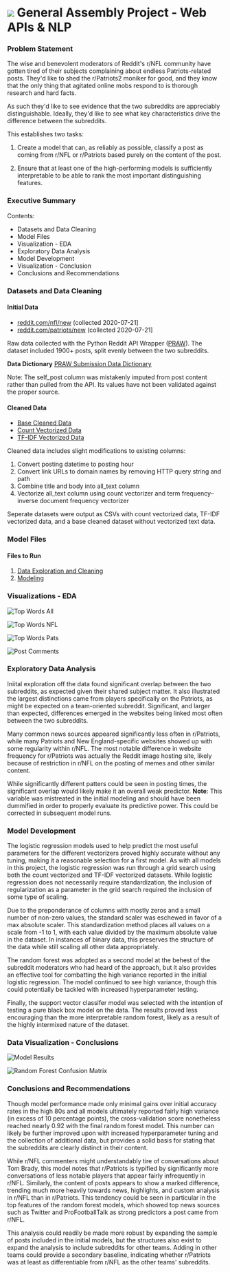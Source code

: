 # ![](https://ga-dash.s3.amazonaws.com/production/assets/logo-9f88ae6c9c3871690e33280fcf557f33.png) General Assembly Project - Web APIs & NLP

### Problem Statement

The wise and benevolent moderators of Reddit's r/NFL community have gotten tired of their subjects complaining about endless Patriots-related posts. They'd like to shed the r/Patriots2 moniker for good, and they know that the only thing that agitated online mobs respond to is thorough research and hard facts.

As such they'd like to see evidence that the two subreddits are appreciably distinguishable. Ideally, they'd like to see what key characteristics drive the difference between the subreddits.

This establishes two tasks:

1) Create a model that can, as reliably as possible, classify a post as coming from r/NFL or r/Patriots based purely on the content of the post.

2) Ensure that at least one of the high-performing models is sufficiently interpretable to be able to rank the most important distinguishing features.


### Executive Summary

Contents:

* Datasets and Data Cleaning
* Model Files
* Visualization - EDA
* Exploratory Data Analysis
* Model Development
* Visualization - Conclusion
* Conclusions and Recommendations

### Datasets and Data Cleaning

#### Initial Data
- [reddit.com/nfl/new](reddit.com/nfl/new) (collected 2020-07-21]
- [reddit.com/patriots/new](reddit.com/patriots/new) (collected 2020-07-21]

Raw data collected with the Python Reddit API Wrapper ([PRAW](https://praw.readthedocs.io/en/latest/)). The dataset included 1900+ posts, split evenly between the two subreddits.

**Data Dictionary**
[PRAW Submission Data Dictionary](https://praw.readthedocs.io/en/latest/code_overview/models/submission.html)

Note: The self_post column was mistakenly imputed from post content rather than pulled from the API. Its values have not been validated against the proper source.

#### Cleaned Data
- [Base Cleaned Data](./data/subreddits_clean.csv)
- [Count Vectorized Data](./datasets/subreddits_count.csv)
- [TF-IDF Vectorized Data](./datasets/subreddits_tfidf.csv)

Cleaned data includes slight modifications to existing columns:

1) Convert posting datetime to posting hour
2) Convert link URLs to domain names by removing HTTP query string and path
3) Combine title and body into all_text column
4) Vectorize all_text column using count vectorizer and term frequency–inverse document frequency vectorizer

Seperate datasets were output as CSVs with count vectorized data, TF-IDF vectorized data, and a base cleaned dataset without vectorized text data.


### Model Files

####  Files to Run
1) [Data Exploration and Cleaning](./tw_initial_EDA_cleaning)
2) [Modeling](./tw_initial_modeling)


### Visualizations - EDA

![Top Words All](./charts/top15_tfidf_all.png)

![Top Words NFL](./charts/top15_tfidf_nfl.png)

![Top Words Pats](./charts/top15_tfidf_pats.png)

![Post Comments](./charts/post_comments.png)


### Exploratory Data Analysis

Iniital exploration off the data found significant overlap between the two subreddits, as expected given their shared subject matter. It also illustrated the largest distinctions came from players specifically on the Patriots, as might be expected on a team-oriented subreddit. Significant, and larger than expected, differences emerged in the websites being linked most often between the two subreddits.

Many common news sources appeared significantly less often in r/Patriots, while many Patriots and New England-specific websites showed up with some regularity within r/NFL. The most notable difference in website frequency for r/Patriots was actually the Reddit image hosting site, likely because of restriction in r/NFL on the posting of memes and other similar content.

While significantly different patters could be seen in posting times, the significant overlap would likely make it an overall weak predictor. **Note**: This variable was mistreated in the initial modeling and should have been dummified in order to properly evaluate its predictive power. This could be corrected in subsequent model runs.

### Model Development

The logistic regression models used to help predict the most useful parameters for the different vectorizers proved highly accurate without any tuning, making it a reasonable selection for a first model. As with all models in this project, the logistic regression was run through a grid search using both the count vectorized and TF-IDF vectorized datasets. While logistic regression does not necessarily require standardization, the inclusion of regularization as a parameter in the grid search required the inclusion of some type of scaling.

Due to the preponderance of columns with mostly zeros and a small number of non-zero values, the standard scaler was eschewed in favor of a max absolute scaler. This standardization method places all values on a scale from -1 to 1, with each value divided by the maximum absolute value in the dataset. In instances of binary data, this preserves the structure of the data while still scaling all other data appropriately.

The random forest was adopted as a second model at the behest of the subreddit moderators who had heard of the approach, but it also provides an effective tool for combatting the high variance reported in the initial logistic regression. The model continued to see high variance, though this could potentially be tackled with increased hyperparameter testing.

Finally, the support vector classifer model was selected with the intention of testing a pure black box model on the data. The results proved less encouraging than the more interpretable random forest, likely as a result of the highly intermixed nature of the dataset.


### Data Visualization - Conclusions

![Model Results](./charts/model_scores.png)

![Random Forest Confusion Matrix](./charts/confusion_rfcv.png)

### Conclusions and Recommendations

Though model performance made only minimal gains over initial accuracy rates in the high 80s and all models ultimately reported fairly high variance (in excess of 10 percentage points), the cross-validation score nonetheless reached nearly 0.92 with the final random forest model. This number can likely be further improved upon with increased hyperparameter tuning and the collection of additional data, but provides a solid basis for stating that the subreddits are clearly distinct in their content.

While r/NFL commenters might understandably tire of conversations about Tom Brady, this model notes that r/Patriots is typified by significantly more conversations of less notable players that appear fairly infrequently in r/NFL. Similarly, the content of posts appears to show a marked difference, trending much more heavily towards news, highlights, and custom analysis in r/NFL than in r/Patriots. This tendency could be seen in particular in the top features of the random forest models, which showed top news sources such as Twitter and ProFootballTalk as strong predictors a post came from r/NFL.

This analysis could readily be made more robust by expanding the sample of posts included in the initial models, but the structures also exist to expand the analysis to include subreddits for other teams. Adding in other teams could provide a secondary baseline, indicating whether r/Patriots was at least as differentiable from r/NFL as the other teams' subreddits.